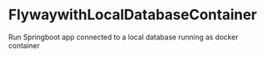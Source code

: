 # FlywaywithLocalDatabaseContainer
Run Springboot app connected to a local database running as docker container
